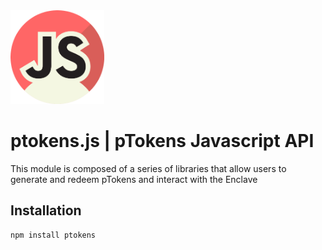 <img src="./img/ptokens-js.png" width="150" height="150">

# ptokens.js | pTokens Javascript API

This module is composed of a series of libraries that allow users to generate and redeem pTokens and interact with the Enclave

## Installation

```
npm install ptokens
```
